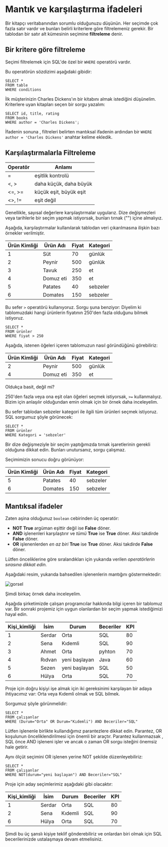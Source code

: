 # Mantık ve karşılaştırma ifadeleri

Bir kitapçı veritabanından sorumlu olduğunuzu düşünün. 
Her seçimde çok fazla satır vardır ve bunları belirli kriterlere göre filtrelemeniz gerekir. Bir tablodan bir satır alt kümesinin seçimine **filtreleme** denir.

## Bir kritere göre filtreleme

Seçimi filtrelemek için SQL'de özel bir ```WHERE``` operatörü vardır.

Bu operatörün sözdizimi aşağıdaki gibidir:

```
SELECT *
FROM table
WHERE conditions
```

İlk müşterinizin Charles Dickens'ın bir kitabını almak istediğini düşünelim. Kriterlere uyan kitapları seçen bir sorgu yazalım:

```
SELECT id, title, rating
FROM books
WHERE author = 'Charles Dickens';
```

İfadenin sonuna , filtreleri belirten mantıksal ifadenin ardından bir ```WHERE author = 'Charles Dickens'``` anahtar kelime ekledik.

## Karşılaştırmalarla Filtreleme

| Operatör | Anlamı |
| --- |---|
| = |	eşitlik kontrolü |
| <, > |	daha küçük, daha büyük |
| <=, >=	| küçük eşit, büyük eşit |
| <>, !=	| eşit değil |

Genellikle, sayısal değerlere karşılaştırmalar uygularız. Dize değişmezleri veya tarihlerle bir seçim yapmak istiyorsak, bunları tırnak ("") içine almalıyız.

Aşağıda, karşılaştırmalar kullanılarak tablodan veri çıkarılmasına ilişkin bazı örnekler verilmiştir.

| Ürün Kimliği | Ürün Adı |	Fiyat	| Kategori |
| --- | --- | --- | --- |
| 1 |	Süt	| 70	| günlük |
| 2	 | Peynir |	500 |	günlük |
| 3	| Tavuk |	250	| et |
| 4 |	Domuz eti |	350 |	et |
| 5 |	Patates |	40 |	sebzeler |
| 6 |	Domates |	150 |	sebzeler |

Bu sefer ```>``` operatörü kullanıyoruz. Sorgu şuna benziyor: Diyelim ki tablomuzdaki hangi ürünlerin fiyatının 250'den fazla olduğunu bilmek istiyoruz.

```
SELECT *
FROM ürünler
WHERE fiyat > 250
```
Aşağıda, istenen öğeleri içeren tablomuzun nasıl göründüğünü görebiliriz:

| Ürün Kimliği | Ürün Adı |	Fiyat |	Kategori |
| --- | --- | --- | --- |
| 2	| Peynir |	500	| günlük |
| 4 |	Domuz eti |	350 |	et |

Oldukça basit, değil mi?

250'den fazla veya ona eşit olan öğeleri seçmek istiyorsak, ```>=``` kullanmalıyız. Bizim için anlaşılır olduğundan emin olmak için bir örnek daha inceleyelim.

Bu sefer tablodan sebzeler kategori ile ilgili tüm ürünleri seçmek istiyoruz. SQL sorgumuz şöyle görünecek:

```
SELECT *
FROM ürünler
WHERE Kategori = 'sebzeler'
```

Bir dize değişmeziyle bir seçim yaptığımızda tırnak işaretlerinin gerekli olduğuna dikkat edin. Bunları unutursanız, sorgu çalışmaz.

Seçimimizin sonucu doğru görünüyor:

| Ürün Kimliği |	Ürün Adı	| Fiyat |	Kategori |
| --- | --- | --- | --- |
| 5 |	Patates |	40	| sebzeler |
| 6 |	Domates	| 150	| sebzeler |

## Mantıksal ifadeler 

Zaten aşina olduğunuz ```boolean``` cebirinden üç operatör:

- **NOT True** argüman eşittir değil ise **False** döner.
- **AND** işlenenleri karşılaştırır ve *tümü* **True** ise **True** döner. Aksi takdirde **False** döner.
- **OR** işlenenlerden *en az biri* **True** ise **True** döner. Aksi takdirde **False** döner.

Lütfen önceliklerine göre sıralandıkları için yukarıda verilen *operatörlerin sırasına dikkat edin.*

Aşağıdaki resim, yukarıda bahsedilen işlenenlerin mantığını göstermektedir:

![gorsel](https://ucarecdn.com/7fc47bb7-e415-41c0-87a0-4449f208cd9b/)

Şimdi birkaç örnek daha inceleyelim.

Aşağıda şirketimizde çalışan programcılar hakkında bilgi içeren bir tablomuz var. 
Bir sonraki projemiz için uygun olanlardan bir seçim yapmak istediğimizi hayal edin.

| Kişi_kimliği | İsim |	Durum	 | Beceriler | KPI |
| --- | --- | --- | --- | --- |
| 1 |	Serdar |	Orta |	SQL |	80 |
| 2 |	Sena |	Kıdemli	| SQL |	90 |
| 3 |	Ahmet |	Orta |	pyhton | 70 |
| 4	| Rıdvan |	yeni başlayan |	Java |	60 |
| 5	| Sezen |	yeni başlayan |	SQL |	50 |
| 6 |	Hülya |	Orta	| SQL	| 70 |

Proje için doğru kişiyi işe almak için iki gereksinimi karşılayan bir adaya ihtiyacımız var: Orta veya Kıdemli olmak ve SQL bilmek.

Sorgumuz şöyle görünmelidir:

```
SELECT *
FROM çalışanlar
WHERE (Durum="Orta" OR Durum="Kıdemli") AND Beceriler="SQL"
```

Lütfen işlenenle birlikte kullandığımız parantezlere dikkat edin. Parantez, OR koşulunun önceliklendirilmesi için önemli bir araçtır. 
Parantez kullanmazsak , SQL önce AND işleneni işler ve ancak o zaman OR sorgu isteğini önemsiz hale getirir.

Aynı ölçüt seçimini OR işlenen yerine NOT şekilde düzenleyebiliriz:

```
SELECT *
FROM çalışanlar
WHERE NOT(durum="yeni başlayan") AND Beceriler="SQL"
```

Proje için aday seçimlerimiz aşağıdaki gibi olacaktır:

| Kişi_kimliği | İsim |	Durum |	Beceriler |	KPI |
| --- | --- | --- | --- | --- |
| 1	| Serdar | Orta	| SQL	| 80 |
| 2	| Sena	| Kıdemli	| SQL	| 90 |
| 6	| Hülya	| Orta	| SQL	| 70 |

Şimdi bu üç şanslı kişiye teklif gönderebiliriz ve onlardan biri olmak için SQL becerilerinizde ustalaşmaya devam etmelisiniz.
